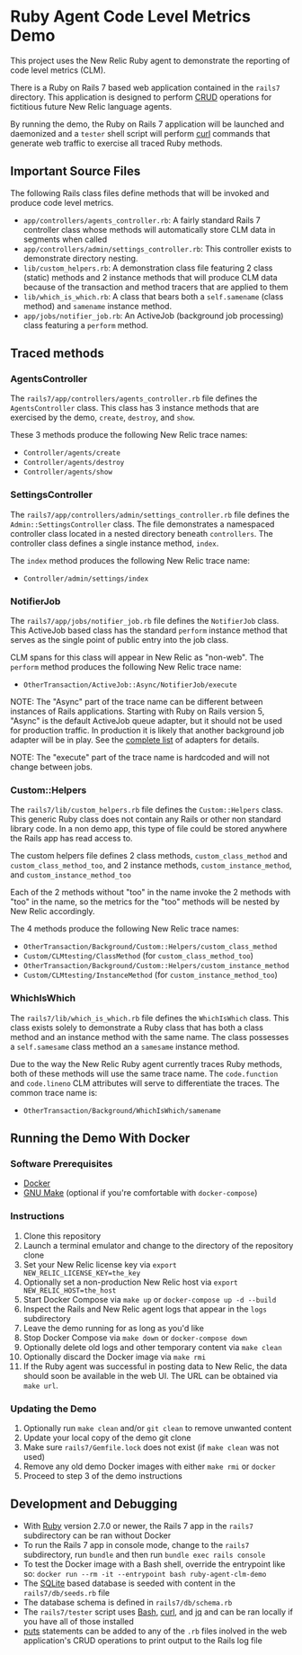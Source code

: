 # Ruby Agent Code Level Metrics Demo

This project uses the New Relic Ruby agent to demonstrate the reporting of
code level metrics (CLM).

There is a Ruby on Rails 7 based web application contained in the `rails7`
directory. This application is designed to perform
[CRUD](https://en.wikipedia.org/wiki/Create,_read,_update_and_delete)
operations for fictitious future New Relic language agents.

By running the demo, the Ruby on Rails 7 application will be launched and
daemonized and a `tester` shell script will perform [curl](https://curl.se/)
commands that generate web traffic to exercise all traced Ruby methods.

## Important Source Files

The following Rails class files define methods that will be invoked and produce
code level metrics.

- `app/controllers/agents_controller.rb`: A fairly standard Rails 7 controller
  class whose methods will automatically store CLM data in segments when
  called
- `app/controllers/admin/settings_controller.rb`: This controller exists to
  demonstrate directory nesting.
- `lib/custom_helpers.rb`: A demonstration class file featuring 2 class (static)
  methods and 2 instance methods that will produce CLM data because of the
  transaction and method tracers that are applied to them
- `lib/which_is_which.rb`: A class that bears both a `self.samename` (class
  method) and `samename` instance method.
- `app/jobs/notifier_job.rb`: An ActiveJob (background job processing) class
  featuring a `perform` method.

## Traced methods

### AgentsController

The `rails7/app/controllers/agents_controller.rb` file defines the
`AgentsController` class. This class has 3 instance methods that are exercised
by the demo, `create`, `destroy`, and `show`.

These 3 methods produce the following New Relic trace names:

- `Controller/agents/create`
- `Controller/agents/destroy`
- `Controller/agents/show`

### SettingsController

The `rails7/app/controllers/admin/settings_controller.rb` file defines the
`Admin::SettingsController` class. The file demonstrates a namespaced
controller class located in a nested directory beneath `controllers`. The
controller class defines a single instance method, `index`.

The `index` method produces the following New Relic trace name:

- `Controller/admin/settings/index`

### NotifierJob

The `rails7/app/jobs/notifier_job.rb` file defines the `NotifierJob` class.
This ActiveJob based class has the standard `perform` instance method that
serves as the single point of public entry into the job class.

CLM spans for this class will appear in New Relic as "non-web". The `perform`
method produces the following New Relic trace name:

- `OtherTransaction/ActiveJob::Async/NotifierJob/execute`

NOTE: The "Async" part of the trace name can be different between instances
of Rails applications. Starting with Ruby on Rails version 5, "Async" is the
default ActiveJob queue adapter, but it should not be used for production
traffic. In production it is likely that another background job adapter will be
in play. See the [complete list](https://edgeapi.rubyonrails.org/classes/ActiveJob/QueueAdapters.html) 
of adapters for details.

NOTE: The "execute" part of the trace name is hardcoded and will not change
between jobs.

### Custom::Helpers

The `rails7/lib/custom_helpers.rb` file defines the `Custom::Helpers` class.
This generic Ruby class does not contain any Rails or other non standard library
code. In a non demo app, this type of file could be stored anywhere the Rails
app has read access to.

The custom helpers file defines 2 class methods, `custom_class_method` and
`custom_class_method_too`, and 2 instance methods, `custom_instance_method`,
and `custom_instance_method_too`

Each of the 2 methods without "too" in the name invoke the 2 methods with "too"
in the name, so the metrics for the "too" methods will be nested by New Relic
accordingly.

The 4 methods produce the following New Relic trace names:

- `OtherTransaction/Background/Custom::Helpers/custom_class_method`
- `Custom/CLMtesting/ClassMethod` (for `custom_class_method_too`)
- `OtherTransaction/Background/Custom::Helpers/custom_instance_method`
- `Custom/CLMtesting/InstanceMethod` (for `custom_instance_method_too`)

### WhichIsWhich

The `rails7/lib/which_is_which.rb` file defines the `WhichIsWhich` class.
This class exists solely to demonstrate a Ruby class that has both a class
method and an instance method with the same name. The class possesses a
`self.samesame` class method an a `samesame` instance method.

Due to the way the New Relic Ruby agent currently traces Ruby methods, both
of these methods will use the same trace name. The `code.function` and
`code.lineno` CLM attributes will serve to differentiate the traces. The common
trace name is:

- `OtherTransaction/Background/WhichIsWhich/samename`

## Running the Demo With Docker

### Software Prerequisites

- [Docker](https://www.docker.com/get-started/)
- [GNU Make](https://www.gnu.org/software/make/) (optional if you're comfortable with `docker-compose`)

### Instructions

1. Clone this repository
1. Launch a terminal emulator and change to the directory of the repository clone
1. Set your New Relic license key via `export NEW_RELIC_LICENSE_KEY=the_key`
1. Optionally set a non-production New Relic host via `export NEW_RELIC_HOST=the_host`
1. Start Docker Compose via `make up` or `docker-compose up -d --build`
1. Inspect the Rails and New Relic agent logs that appear in the `logs` subdirectory
1. Leave the demo running for as long as you'd like
1. Stop Docker Compose via `make down` or `docker-compose down`
1. Optionally delete old logs and other temporary content via `make clean`
1. Optionally discard the Docker image via `make rmi`
1. If the Ruby agent was successful in posting data to New Relic, the data
   should soon be available in the web UI. The URL can be obtained via `make url`.

### Updating the Demo

1. Optionally run `make clean` and/or `git clean` to remove unwanted content
1. Update your local copy of the demo git clone
1. Make sure `rails7/Gemfile.lock` does not exist (if `make clean` was not used)
1. Remove any old demo Docker images with either `make rmi` or `docker`
1. Proceed to step 3 of the demo instructions

## Development and Debugging

- With [Ruby](https://www.ruby-lang.org/) version 2.7.0 or newer, the Rails 7
  app in the `rails7` subdirectory can be ran without Docker
- To run the Rails 7 app in console mode, change to the `rails7` subdirectory,
  run `bundle` and then run `bundle exec rails console`
- To test the Docker image with a Bash shell, override the entrypoint like so:
  `docker run --rm -it --entrypoint bash ruby-agent-clm-demo`
- The [SQLite](https://www.sqlite.org/) based database is seeded with content
  in the `rails7/db/seeds.rb` file
- The database schema is defined in `rails7/db/schema.rb`
- The `rails7/tester` script uses [Bash](https://www.gnu.org/software/bash/),
  [curl](https://curl.se/), and [jq](https://stedolan.github.io/jq/) and can
  be ran locally if you have all of those installed
- [puts](https://apidock.com/ruby/IO/puts) statements can be added to any of
  the `.rb` files inolved in the web application's CRUD operations to print
  output to the Rails log file
